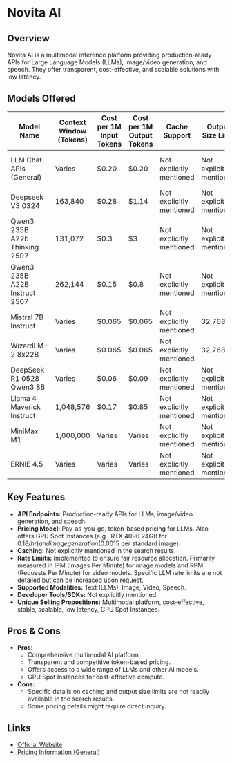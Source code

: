 # Novita AI

## Overview
Novita AI is a multimodal inference platform providing production-ready APIs for Large Language Models (LLMs), image/video generation, and speech. They offer transparent, cost-effective, and scalable solutions with low latency.

## Models Offered
| Model Name | Context Window (Tokens) | Cost per 1M Input Tokens | Cost per 1M Output Tokens | Cache Support | Output Size Limit | Notes |
|---|---|---|---|---|---|---|
| LLM Chat APIs (General) | Varies | $0.20 | $0.20 | Not explicitly mentioned | Not explicitly mentioned | General pricing for chat APIs. |
| Deepseek V3 0324 | 163,840 | $0.28 | $1.14 | Not explicitly mentioned | Not explicitly mentioned | |
| Qwen3 235B A22b Thinking 2507 | 131,072 | $0.3 | $3 | Not explicitly mentioned | Not explicitly mentioned | |
| Qwen3 235B A22B Instruct 2507 | 262,144 | $0.15 | $0.8 | Not explicitly mentioned | Not explicitly mentioned | |
| Mistral 7B Instruct | Varies | $0.065 | $0.065 | Not explicitly mentioned | 32,768 | |
| WizardLM-2 8x22B | Varies | $0.065 | $0.065 | Not explicitly mentioned | 32,768 | |
| DeepSeek R1 0528 Qwen3 8B | Varies | $0.06 | $0.09 | Not explicitly mentioned | Not explicitly mentioned | |
| Llama 4 Maverick Instruct | 1,048,576 | $0.17 | $0.85 | Not explicitly mentioned | Not explicitly mentioned | |
| MiniMax M1 | 1,000,000 | Varies | Varies | Not explicitly mentioned | Not explicitly mentioned | |
| ERNIE 4.5 | Varies | Varies | Varies | Not explicitly mentioned | Not explicitly mentioned | |

## Key Features
*   **API Endpoints:** Production-ready APIs for LLMs, image/video generation, and speech.
*   **Pricing Model:** Pay-as-you-go, token-based pricing for LLMs. Also offers GPU Spot Instances (e.g., RTX 4090 24GB for $0.18/hr) and image generation ($0.0015 per standard image).
*   **Caching:** Not explicitly mentioned in the search results.
*   **Rate Limits:** Implemented to ensure fair resource allocation. Primarily measured in IPM (Images Per Minute) for image models and RPM (Requests Per Minute) for video models. Specific LLM rate limits are not detailed but can be increased upon request.
*   **Supported Modalities:** Text (LLMs), Image, Video, Speech.
*   **Developer Tools/SDKs:** Not explicitly mentioned.
*   **Unique Selling Propositions:** Multimodal platform, cost-effective, stable, scalable, low latency, GPU Spot Instances.

## Pros & Cons
*   **Pros:**
    *   Comprehensive multimodal AI platform.
    *   Transparent and competitive token-based pricing.
    *   Offers access to a wide range of LLMs and other AI models.
    *   GPU Spot Instances for cost-effective compute.
*   **Cons:**
    *   Specific details on caching and output size limits are not readily available in the search results.
    *   Some pricing details might require direct inquiry.

## Links
*   [Official Website](https://www.novita.ai/)
*   [Pricing Information (General)](https://www.novita.ai/pricing)